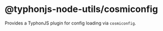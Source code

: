 # @typhonjs-node-utils/cosmiconfig
Provides a TyphonJS plugin for config loading via `cosmiconfig`.
